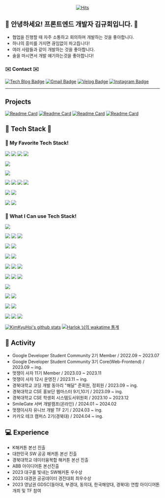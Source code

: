 <div align=center>
	
[![Hits](https://hits.seeyoufarm.com/api/count/incr/badge.svg?url=https%3A%2F%2Fgithub.com%2FKimKyuHoi&count_bg=%23020715&title_bg=%23020715&icon=openstreetmap.svg&icon_color=%23FFFFFF&title=Visitors&edge_flat=false)](https://hits.seeyoufarm.com)
  </div>
  
## :raised_hands: 안녕하세요! 프론트엔드 개발자 김규회입니다. :raised_hands:
* 협업을 진행할 때 자주 소통하고 회의하며 개발하는 것을 좋아합니다.
* 하나의 흥미를 가지면 끊임없이 파고듭니다!
* 여러 사람들과 같이 개발하는 것을 좋아합니다.
* 술을 마시면서 개발 얘기하는것을 좋아합니다!
  
### ✉️ Contact ✉️
[![Tech Blog Badge](http://img.shields.io/badge/-Tech%20blog-black?style=flat-square&logo=github&link=https://KimKyuHoi.github.io/)](https://KimKyuHoi.github.io/)
[![Gmail Badge](https://img.shields.io/badge/Gmail-d14836?style=flat-square&logo=gmail&logoColor=white&link=mailto:k546kh@gmail.com)](mailto:k546kh@gmail.com)
[![Velog Badge](https://img.shields.io/badge/Velog-444444?style=flat-square&logo=Velog&logoColor=black"&link=https://velog.io/@k_gu_wae123)](https://velog.io/@k_gu_wae123)
[![Instagram Badge](https://img.shields.io/badge/Instagram-f5f5f5?style=flat-square&logo=Instagram&logoColor=black"&link=https://www.instagram.com/k.gu_wae/)](https://www.instagram.com/k.gu_wae/)

---

## Projects
[![Readme Card](https://github-readme-stats.vercel.app/api/pin/?username=KimKyuHoi&repo=GDSC_Official_FE)](https://github.com/KimKyuHoi/GDSC_Official_FE)
[![Readme Card](https://github-readme-stats.vercel.app/api/pin/?username=KimKyuHoi&repo=LikelionUniv_Frontend_University)](https://github.com/KimKyuHoi/LikelionUniv_Frontend_University)
[![Readme Card](https://github-readme-stats.vercel.app/api/pin/?username=KimKyuHoi&repo=TadakTadak)](https://github.com/KimKyuHoi/TadakTadak)
[![Readme Card](https://github-readme-stats.vercel.app/api/pin/?username=KimKyuHoi&repo=1day1baek)](https://github.com/KimKyuHoi/1day1baek)

## 🔧 Tech Stack 🔧 
### 🔧 My Favorite Tech Stack!
<p>
	<img src="https://img.shields.io/badge/React-61DAFB?style=for-the-badge&logo=React&logoColor=black">
	<img src="https://img.shields.io/badge/TypeScript-3178C6?style=for-the-badge&logo=TypeScript&logoColor=white">
	<img src="https://img.shields.io/badge/prettier-F7B93E?style=for-the-badge&logo=prettier&logoColor=black">
	<img src="https://img.shields.io/badge/EsLint-4B32C3?style=for-the-badge&logo=eslint&logoColor=white">
</p>
</p>
<p>
	<img src="https://img.shields.io/badge/pnpm-F69220?style=for-the-badge&logo=pnpm&logoColor=white">
</p>
<p>
	<img src="https://img.shields.io/badge/Emotion-DB7093?style=for-the-badge&logo=&logoColor="/>
</p>
<p>
	<img src="https://img.shields.io/badge/Zustand-999999?style=for-the-badge&logo=&logoColor=">
	<img src="https://img.shields.io/badge/Tanstack_Query-FF4154?style=for-the-badge&logo=reactquery&logoColor=white">
	<img src="https://img.shields.io/badge/React_Hook_Form-DB7093?style=for-the-badge&logo=reacthookform&logoColor=white"/>
	<img src="https://img.shields.io/badge/Zod-3E67B1?style=for-the-badge&logo=zod&logoColor=white"/>
</p>
<p>
	<img src="https://img.shields.io/badge/Vitest-6E9F18?style=for-the-badge&logo=vitest&logoColor=white"/>
	<img src="https://img.shields.io/badge/Mock_Service_Worker-FF6A33?style=for-the-badge&logo=mockserviceworker&logoColor=white"/>
</p>
<p>
	<img src="https://img.shields.io/badge/Nginx-009639?style=for-the-badge&logo=nginx&logoColor=white">
	<img src="https://img.shields.io/badge/Amazon Ec2-FF9900?style=for-the-badge&logo=amazonec2&logoColor=white">
</p>

### 🔧 What I Can use Tech Stack!
<p>
	<img src="https://img.shields.io/badge/React-61DAFB?style=for-the-badge&logo=React&logoColor=black">
</p>
<p>
	<img src="https://img.shields.io/badge/npm-CB3837?style=for-the-badge&logo=Npm&logoColor=white">
	<img src="https://img.shields.io/badge/pnpm-F69220?style=for-the-badge&logo=pnpm&logoColor=white">
	<img src="https://img.shields.io/badge/yarn_berry-2C8EBB?style=for-the-badge&logo=yarn&logoColor=white">
</p>
<p>
	<img src="https://img.shields.io/badge/prettier-F7B93E?style=for-the-badge&logo=prettier&logoColor=black">
	<img src="https://img.shields.io/badge/EsLint-4B32C3?style=for-the-badge&logo=eslint&logoColor=white">
</p>
<p>
	<img src="https://img.shields.io/badge/TypeScript-3178C6?style=for-the-badge&logo=TypeScript&logoColor=white">
	<img src="https://img.shields.io/badge/JavaScript-F7DF1E?style=for-the-badge&logo=JavaScript&logoColor=black">
</p>
<p>
	<img src="https://img.shields.io/badge/Styled Components-DB7093?style=for-the-badge&logo=styled-components&logoColor=white"/>
	<img src="https://img.shields.io/badge/Emotion-DB7093?style=for-the-badge&logo=&logoColor="/>
	<img src="https://img.shields.io/badge/CSS3-1572B6?style=for-the-badge&logo=css3&logoColor=white"/>
</p>
<p>
	<img src="https://img.shields.io/badge/Redux_Toolkit-764ABC?style=for-the-badge&logo=Redux&logoColor=white">
	<img src="https://img.shields.io/badge/Zustand-999999?style=for-the-badge&logo=&logoColor=">
	<img src="https://img.shields.io/badge/Recoil-3578E5?style=for-the-badge&logo=Recoil&logoColor=white">	
</p>
<p>
	<img src="https://img.shields.io/badge/Tanstack_Query-FF4154?style=for-the-badge&logo=reactquery&logoColor=white">
</p>
<p>
	<img src="https://img.shields.io/badge/React_Hook_Form-DB7093?style=for-the-badge&logo=reacthookform&logoColor=white"/>
	<img src="https://img.shields.io/badge/Zod-3E67B1?style=for-the-badge&logo=zod&logoColor=white"/>
</p>
<p>
	<img src="https://img.shields.io/badge/Vitest-6E9F18?style=for-the-badge&logo=vitest&logoColor=white"/>
	<img src="https://img.shields.io/badge/Mock_Service_Worker-FF6A33?style=for-the-badge&logo=mockserviceworker&logoColor=white"/>
</p>
<p>
	<img src="https://img.shields.io/badge/Nginx-009639?style=for-the-badge&logo=nginx&logoColor=white">
	<img src="https://img.shields.io/badge/Amazon Ec2-FF9900?style=for-the-badge&logo=amazonec2&logoColor=white">
	<img src="https://img.shields.io/badge/Naver Cloud Platform-03C75A?style=for-the-badge&logo=naver&logoColor=white">
</p>

[![KimKyuHoi's github stats](https://github-readme-stats.vercel.app/api?username=KimKyuHoi)](https://github.com/anuraghazra/github-readme-stats)
[![Harlok 님의 wakatime 통계](https://github-readme-stats.vercel.app/api/wakatime?username=KimKyuHoi&layout=compact)](https://github.com/anuraghazra/github-readme-stats)


## :runner: Activity
* Google Developer Student Community 2기 Member / 2022.09 ~ 2023.07
* Google Developer Student Community 3기 Core(Web-Frontend) / 2023.09 ~ ing.
* 멋쟁이 사자 11기 Member / 2023.03 ~ 2023.11
* 멋쟁이 사자 12시 운영진 / 2023.11 ~ ing.
* 경북대학교 코딩 개발 동아리 "해달" 준회원, 정회원 / 2023.09 ~ ing.
* 경북대학교 CSE 홍보단 웹마스터 9기,10기 / 2023.09 ~ ing.
* 경북대학교 CSE 학생회 시스템도서위원회 / 2023.10 ~ 2023.12
* SmileGate 서버 개발캠프(온라인) / 2024.01 ~ 2024.02
* 멋쟁이사자 유니브 개발 TF 2기 / 2024.03 ~ ing.
* 카카오 테크 캠퍼스 2기(경북대) / 2024.04 ~ ing.

## :computer: Experience
* K해커톤 본선 진출
* 대한민국 SW 공공 해커톤 본선 진출
* 경북대학교 데이터융복합 해커톤 본선 진출
* ABB 아이디어톤 본선진출
* 2023 대구를 빛내는 SW해커톤 우수상
* 2023 대경권 공공데이터 경진대회 최우수상
* 2023 영남권 GDSC(동아대, 부경대, 동의대, 한국해양대, 경북대) 연합 아이디어톤 개최 및 TF 참여
